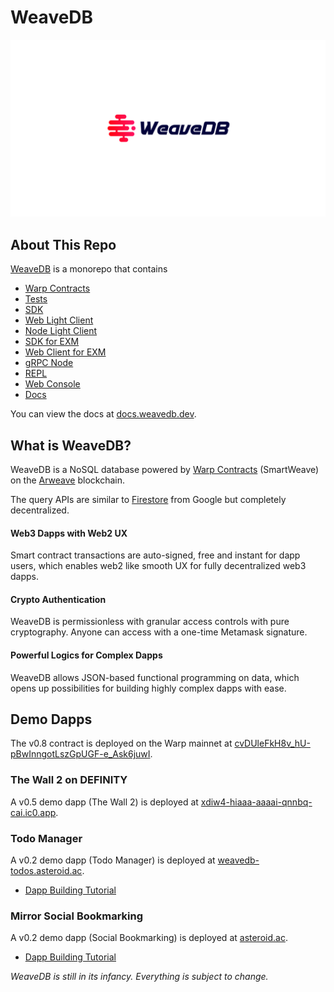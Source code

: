 # WeaveDB

![](./assets/cover.png)

## About This Repo

[WeaveDB](https://github.com/weavedb/weavedb) is a monorepo that contains

- [Warp Contracts](/src/contracts)
- [Tests](/test)
- [SDK](/sdk)
- [Web Light Client](/web-client)
- [Node Light Client](/node-client)
- [SDK for EXM](/sdk-exm)
- [Web Client for EXM](/sdk-exm-web)
- [gRPC Node](/node)
- [REPL](/scripts/runNode.js)
- [Web Console](/console)
- [Docs](/docs)

You can view the docs at [docs.weavedb.dev](https://docs.weavedb.dev).

## What is WeaveDB?

WeaveDB is a NoSQL database powered by [Warp Contracts](https://warp.cc/) (SmartWeave) on the [Arweave](https://www.arweave.org/) blockchain.

The query APIs are similar to [Firestore](https://firebase.google.com/docs/firestore) from Google but completely decentralized.

#### Web3 Dapps with Web2 UX

Smart contract transactions are auto-signed, free and instant for dapp users, which enables web2 like smooth UX for fully decentralized web3 dapps.

#### Crypto Authentication

WeaveDB is permissionless with granular access controls with pure cryptography. Anyone can access with a one-time Metamask signature.

#### Powerful Logics for Complex Dapps

WeaveDB allows JSON-based functional programming on data, which opens up possibilities for building highly complex dapps with ease.

## Demo Dapps

The v0.8 contract is deployed on the Warp mainnet at [cvDUleFkH8v_hU-pBwInngotLszGpUGF-e_Ask6juwI](https://sonar.warp.cc/#/app/source/cvDUleFkH8v_hU-pBwInngotLszGpUGF-e_Ask6juwI).

### The Wall 2 on DEFINITY

A v0.5 demo dapp (The Wall 2) is deployed at [xdiw4-hiaaa-aaaai-qnnbq-cai.ic0.app](https://xdiw4-hiaaa-aaaai-qnnbq-cai.ic0.app).

### Todo Manager

A v0.2 demo dapp (Todo Manager) is deployed at [weavedb-todos.asteroid.ac](https://weavedb-todos.asteroid.ac).

- [Dapp Building Tutorial](/docs/examples/bookmarks)

### Mirror Social Bookmarking

A v0.2 demo dapp (Social Bookmarking) is deployed at [asteroid.ac](https://asteroid.ac).

- [Dapp Building Tutorial](/docs/examples/bookmarks)

*WeaveDB is still in its infancy. Everything is subject to change.*

